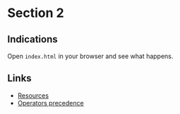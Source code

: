 # Section 2

## Indications

Open `index.html` in your browser and see what happens.

## Links

* [Resources][1]
* [Operators precedence][2]


[1]: http://codingheroes.io/resources/
[2]: https://developer.mozilla.org/en-US/docs/Web/JavaScript/Reference/Operators/Operator_Precedence